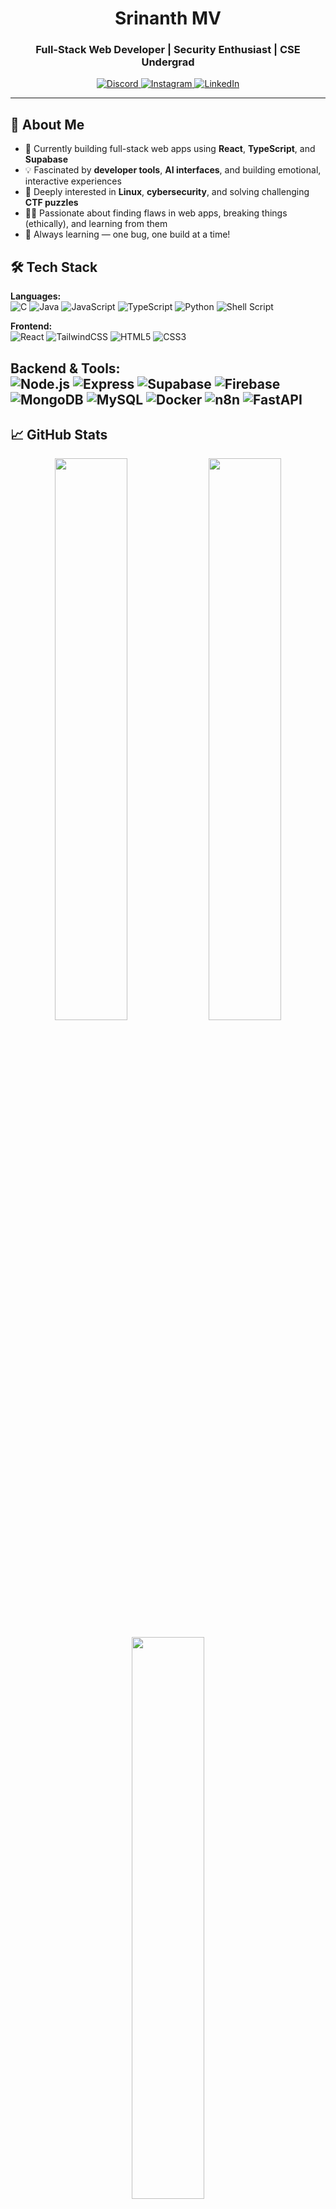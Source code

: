 <h1 align="center">Srinanth MV</h1>
<h3 align="center">Full-Stack Web Developer | Security Enthusiast | CSE Undergrad</h3>
<p align="center">
  <a href="https://discord.gg/touyaaaaa">
    <img src="https://img.shields.io/badge/Discord-%237289DA.svg?style=for-the-badge&logo=discord&logoColor=white" alt="Discord">
  </a>
  <a href="https://instagram.com/_.srinanth_">
    <img src="https://img.shields.io/badge/Instagram-%23E4405F.svg?style=for-the-badge&logo=instagram&logoColor=white" alt="Instagram">
  </a>
  <a href="https://linkedin.com/in/srinanth-mv">
    <img src="https://img.shields.io/badge/LinkedIn-%230077B5.svg?style=for-the-badge&logo=linkedin&logoColor=white" alt="LinkedIn">
  </a>
</p>

---

## 🧠 About Me

- 🎯 Currently building full-stack web apps using **React**, **TypeScript**, and **Supabase**
- 💡 Fascinated by **developer tools**, **AI interfaces**, and building emotional, interactive experiences
- 🧠 Deeply interested in **Linux**, **cybersecurity**, and solving challenging **CTF puzzles**
- 🕵️‍♂️ Passionate about finding flaws in web apps, breaking things (ethically), and learning from them
- 🌱 Always learning — one bug, one build at a time!


## 🛠️ Tech Stack

**Languages:**  
![C](https://img.shields.io/badge/C-%2300599C.svg?style=flat&logo=c&logoColor=white)
![Java](https://img.shields.io/badge/Java-%23ED8B00.svg?style=flat&logo=java&logoColor=white)
![JavaScript](https://img.shields.io/badge/JavaScript-%23323330.svg?style=flat&logo=javascript&logoColor=%23F7DF1E)
![TypeScript](https://img.shields.io/badge/TypeScript-%23007ACC.svg?style=flat&logo=typescript&logoColor=white)
![Python](https://img.shields.io/badge/Python-3670A0?style=flat&logo=python&logoColor=ffdd54)
![Shell Script](https://img.shields.io/badge/Shell_Script-%23121011.svg?style=flat&logo=gnu-bash&logoColor=white)

**Frontend:**  
![React](https://img.shields.io/badge/React-%2320232a.svg?style=flat&logo=react&logoColor=%2361DAFB)
![TailwindCSS](https://img.shields.io/badge/TailwindCSS-%2338B2AC.svg?style=flat&logo=tailwind-css&logoColor=white)
![HTML5](https://img.shields.io/badge/HTML5-%23E34F26.svg?style=flat&logo=html5&logoColor=white)
![CSS3](https://img.shields.io/badge/CSS3-%231572B6.svg?style=flat&logo=css3&logoColor=white)

**Backend & Tools:**  
![Node.js](https://img.shields.io/badge/Node.js-6DA55F?style=flat&logo=node.js&logoColor=white)
![Express](https://img.shields.io/badge/Express-%23404d59.svg?style=flat&logo=express&logoColor=%2361DAFB)
![Supabase](https://img.shields.io/badge/Supabase-%2300C4B4.svg?style=flat&logo=supabase&logoColor=white)
![Firebase](https://img.shields.io/badge/Firebase-%23039BE5.svg?style=flat&logo=firebase)
![MongoDB](https://img.shields.io/badge/MongoDB-%234ea94b.svg?style=flat&logo=mongodb&logoColor=white)
![MySQL](https://img.shields.io/badge/MySQL-%2300f.svg?style=flat&logo=mysql&logoColor=white)
![Docker](https://img.shields.io/badge/Docker-%230db7ed.svg?style=flat&logo=docker&logoColor=white)
![n8n](https://img.shields.io/badge/n8n-%23FF4C00.svg?style=flat&logo=n8n&logoColor=white)
![FastAPI](https://img.shields.io/badge/FastAPI-005571?style=flat&logo=fastapi)
---

## 📈 GitHub Stats

<p align="center">
  <img src="https://github-readme-stats.vercel.app/api?username=Srinanth&theme=radical&hide_border=false&show_icons=true" width="48%" />
  <img src="https://github-readme-streak-stats.herokuapp.com/?user=Srinanth&theme=radical&hide_border=false" width="48%" />
</p>

<p align="center">
  <img src="https://github-readme-stats.vercel.app/api/top-langs/?username=Srinanth&layout=compact&theme=radical&hide_border=false" width="48%" />
</p>


<p align="center">
  <img src="https://pacman.abozanona.me?username=Srinanth" />
</p>



<p align="center">
  <img src="https://komarev.com/ghpvc/?username=srinanth&label=Profile%20Views&color=0e75b6&style=flat" alt="srinanth" />
</p>
